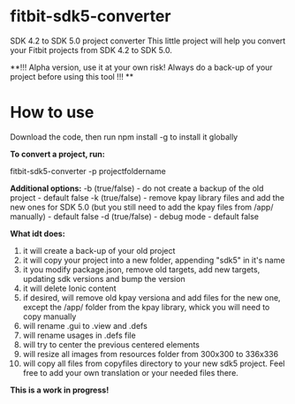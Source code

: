 # fitbit-sdk5-converter
SDK 4.2 to SDK 5.0 project converter
This little project will help you convert your Fitbit projects from SDK 4.2 to SDK 5.0.

**!!! Alpha version, use it at your own risk! Always do a back-up of your project before using this tool !!! **

# How to use

Download the code, then run npm install -g to install it globally

**To convert a project, run:**

fitbit-sdk5-converter -p projectfoldername

**Additional options:**
-b (true/false) - do not create a backup of the old project - default false
-k (true/false) - remove kpay library files and add the new ones for SDK 5.0 (but you still need to add the kpay files from /app/ manually) - default false
-d (true/false) - debug mode - default false

**What idt does:**
1. it will create a back-up of your old project
2. it will copy your project into a new folder, appending "sdk5" in it's name
3. it you modify package.json, remove old targets, add new targets, updating sdk versions and bump the version
4. it will delete Ionic content
5. if desired, will remove old kpay versiona and add files for the new one, except the /app/ folder from the kpay library, whick you will need to copy manually
6. will rename .gui to .view and .defs
7. will rename usages in .defs file
8. will try to center the previous centered elements
9. will resize all images from resources folder from 300x300 to 336x336
10. will copy all files from copyfiles directory to your new sdk5 project. Feel free to add your own translation or your needed files there.

**This is a work in progress!**
